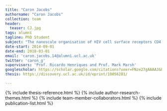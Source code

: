```yaml
---
title: "Caron Jacobs"
authorname: "Caron Jacobs"
collection: team
header:
  teaser: CJ.jpg
tags: alumni
tagline: PhD Student
subject: "The nanoscale organisation of HIV cell surface receptors CD4 and CCR5."
date-start: 2014-09-01
date-end: 2018-03-01
email: 'caron.jacobs.14@alumni.ucl.ac.uk'
twitter: 'caron_g'
supervisors: 'Prof. Ricardo Henriques and Prof. Mark Marsh'
googlescholar: https://scholar.google.com/citations?user=FNze27gAAAAJ&hl=en
thesis: https://discovery.ucl.ac.uk/id/eprint/10056281/

---
```


{% include thesis-reference.html %}
{% include author-research-themes.html %}
{% include team-member-collaborators.html %}
{% include publication-list.html %}
